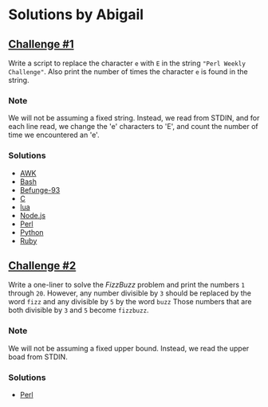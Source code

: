 # Solutions by Abigail

## [Challenge #1](https://perlweeklychallenge.org/blog/perl-weekly-challenge-001/#challenge-1)

Write a script to replace the character `e` with `E` in the string
`"Perl Weekly Challenge"`. Also print the number of times the character
`e` is found in the string.

### Note
We will not be assuming a fixed string. Instead, we read from STDIN,
and for each line read, we change the 'e' characters to 'E', and
count the number of time we encountered an 'e'.

### Solutions
* [AWK](awk/ch-1.awk)
* [Bash](bash/ch-1.sh)
* [Befunge-93](befunge/ch-1.bf93)
* [C](c/ch-1.c)
* [lua](lua/ch-1.lua)
* [Node.js](node/ch-1.js)
* [Perl](perl/ch-1.pl)
* [Python](python/ch-1.py)
* [Ruby](ruby/ch-1.rb)


## [Challenge #2](https://perlweeklychallenge.org/blog/perl-weekly-challenge-001/#challenge-2)

Write a one-liner to solve the *FizzBuzz* problem and print the
numbers `1` through `20`. However, any number divisible by `3` should
be replaced by the word `fizz` and any divisible by `5` by the word
`buzz` Those numbers that are both divisible by `3` and `5` become
`fizzbuzz`.

### Note
We will not be assuming a fixed upper bound. Instead, we read the
upper boad from STDIN.

### Solutions
* [Perl](perl/ch-2.pl)
